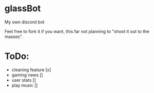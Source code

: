 # glassBot
My own discord bot

Feel free to fork it if you want, this far not planning to "shoot it out to the
masses".

# ToDo:
- cleaning feature [x]
- gaming news []
- user stats []
- play music []

